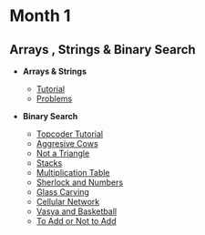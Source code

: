 # Month 1
## Arrays , Strings & Binary Search

- **Arrays & Strings**
  - [Tutorial](https://www.hackerearth.com/practice/notes/array-and-strings-code-monk/)
  - [Problems](https://www.hackerearth.com/challenges/competitive/codemonk-arrays-strings/problems/)

- **Binary Search**
  - [Topcoder Tutorial](https://www.topcoder.com/community/competitive-programming/tutorials/binary-search)
  - [Aggresive Cows](https://www.spoj.com/problems/AGGRCOW/)
  - [Not a Triangle](https://www.spoj.com/problems/NOTATRI/)
  - [Stacks](https://www.codechef.com/problems/STACKS)
  - [Multiplication Table](https://codeforces.com/problemset/problem/448/D)
  - [Sherlock and Numbers](https://www.hackerearth.com/practice/algorithms/searching/binary-search/practice-problems/algorithm/sherlock-and-numbers/)
  - [Glass Carving](https://codeforces.com/problemset/problem/527/C)
  - [Cellular Network](https://codeforces.com/problemset/problem/702/C)
  - [Vasya and Basketball](https://codeforces.com/problemset/problem/493/C)
  - [To Add or Not to Add](https://codeforces.com/problemset/problem/231/C)
